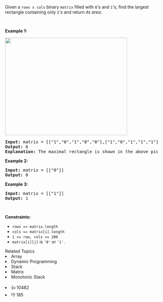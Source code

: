<p>Given a <code>rows x cols</code>&nbsp;binary <code>matrix</code> filled with <code>0</code>'s and <code>1</code>'s, find the largest rectangle containing only <code>1</code>'s and return <em>its area</em>.</p>

<p>&nbsp;</p> 
<p><strong class="example">Example 1:</strong></p> 
<img alt="" src="https://assets.leetcode.com/uploads/2020/09/14/maximal.jpg" style="width: 402px; height: 322px;" /> 
<pre>
<strong>Input:</strong> matrix = [["1","0","1","0","0"],["1","0","1","1","1"],["1","1","1","1","1"],["1","0","0","1","0"]]
<strong>Output:</strong> 6
<strong>Explanation:</strong> The maximal rectangle is shown in the above picture.
</pre>

<p><strong class="example">Example 2:</strong></p>

<pre>
<strong>Input:</strong> matrix = [["0"]]
<strong>Output:</strong> 0
</pre>

<p><strong class="example">Example 3:</strong></p>

<pre>
<strong>Input:</strong> matrix = [["1"]]
<strong>Output:</strong> 1
</pre>

<p>&nbsp;</p> 
<p><strong>Constraints:</strong></p>

<ul> 
 <li><code>rows == matrix.length</code></li> 
 <li><code>cols == matrix[i].length</code></li> 
 <li><code>1 &lt;= row, cols &lt;= 200</code></li> 
 <li><code>matrix[i][j]</code> is <code>'0'</code> or <code>'1'</code>.</li> 
</ul>

<div><div>Related Topics</div><div><li>Array</li><li>Dynamic Programming</li><li>Stack</li><li>Matrix</li><li>Monotonic Stack</li></div></div><br><div><li>👍 10482</li><li>👎 185</li></div>